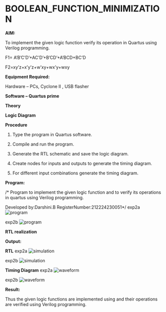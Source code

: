 # BOOLEAN_FUNCTION_MINIMIZATION

**AIM:**

To implement the given logic function verify its operation in Quartus using Verilog programming.

F1= A’B’C’D’+AC’D’+B’CD’+A’BCD+BC’D 

F2=xy’z+x’y’z+w’xy+wx’y+wxy

**Equipment Required:**

Hardware – PCs, Cyclone II , USB flasher

**Software – Quartus prime**

**Theory**

**Logic Diagram**

**Procedure**

1.	Type the program in Quartus software.

2.	Compile and run the program.

3.	Generate the RTL schematic and save the logic diagram.

4.	Create nodes for inputs and outputs to generate the timing diagram.

5.	For different input combinations generate the timing diagram.


**Program:**

/* Program to implement the given logic function and to verify its operations in quartus using Verilog programming. 

Developed by:Darshini.B 
RegisterNumber:212224230051*/
exp2a
![program](https://github.com/user-attachments/assets/a36036c9-703a-42a2-a1c3-e4b83c08af87)

exp2b
![program](https://github.com/user-attachments/assets/1995082b-e7bc-498c-8376-eeeed2904ef6)


**RTL realization**

**Output:**

**RTL**
exp2a
![simulation](https://github.com/user-attachments/assets/e7e9dace-725a-4b35-8a52-67b5ad61f313)

exp2b
![simulation](https://github.com/user-attachments/assets/c52a6931-6cc3-4bed-ad99-2e02944e0169)

**Timing Diagram**
exp2a
![waveform](https://github.com/user-attachments/assets/1e223fd3-0177-4c30-91d9-38384edf8fec)

exp2b
![waveform](https://github.com/user-attachments/assets/3297a79d-b3ad-4365-983a-88402e9fb004)

**Result:**

Thus the given logic functions are implemented using and their operations are verified using Verilog programming.

